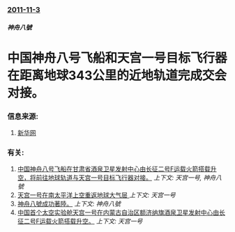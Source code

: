 ### [2011-11-3](/zh/news/2011/11/3/index.md)

##### 神舟八號
# 中国神舟八号飞船和天宫一号目标飞行器在距离地球343公里的近地轨道完成交会对接。




### 信息来源:

1. [新华网](http://news.xinhuanet.com/mil/2011-11/03/c_111142065.htm)

### 有关:

1. [中国神舟八号飞船在甘肃省酒泉卫星发射中心由长征二号F运载火箭搭载升空，将前往地球轨道与天宫一号目标飞行器对接。](/zh/news/2011/11/1/中国神舟八号飞船在甘肃省酒泉卫星发射中心由长征二号F运载火箭搭载升空-将前往地球轨道与天宫一号目标飞行器对接.md) _上下文: 天宫一号, 神舟八號_
2. [天宫一号在南太平洋上空重返地球大气层 ](/zh/news/2018/04/2/天宫一号在南太平洋上空重返地球大气层.md) _上下文: 天宫一号_
3. [神舟八號成功著陸。](/zh/news/2011/11/17/神舟八號成功著陸.md) _上下文: 神舟八號_
4. [ 中国首个太空实验舱天宫一号在内蒙古自治区额济纳旗酒泉卫星发射中心由长征二号F运载火箭搭载升空。](/zh/news/2011/09/29/中国首个太空实验舱天宫一号在内蒙古自治区额济纳旗酒泉卫星发射中心由长征二号F运载火箭搭载升空.md) _上下文: 天宫一号_
